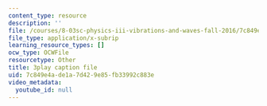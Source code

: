 ```yaml
---
content_type: resource
description: ''
file: /courses/8-03sc-physics-iii-vibrations-and-waves-fall-2016/7c849e4ade1a7d429e85fb33992c883e_Dlhma3z57SA.srt
file_type: application/x-subrip
learning_resource_types: []
ocw_type: OCWFile
resourcetype: Other
title: 3play caption file
uid: 7c849e4a-de1a-7d42-9e85-fb33992c883e
video_metadata:
  youtube_id: null
---
```

